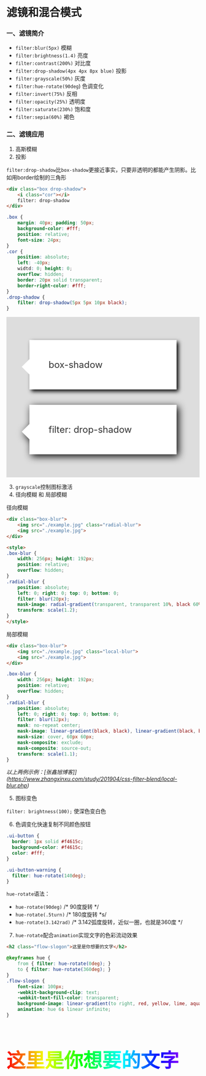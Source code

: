 # 滤镜和混合模式

### 一、滤镜简介

- `filter:blur(5px)`	模糊
- `filter:brightness(1.4)`	亮度
- `filter:contrast(200%)`	对比度
- `filter:drop-shadow(4px 4px 8px blue)`	投影
- `filter:grayscale(50%)`	灰度
- `filter:hue-rotate(90deg`)	色调变化
- `filter:invert(75%)`	反相
- `filter:opacity(25%)`	透明度
- `filter:saturate(230%)`	饱和度
- `filter:sepia(60%)`	褐色

### 二、滤镜应用

1. 高斯模糊
2. 投影

`filter:drop-shadow`比`box-shadow`更接近事实，只要非透明的都能产生阴影。比如用border绘制的三角形
````html
<div class="box drop-shadow">
    <i class="cor"></i>
    filter: drop-shadow
</div>
````
````css
.box {
    margin: 40px; padding: 50px;
    background-color: #fff;
    position: relative;
    font-size: 24px;
}
.cor {
    position: absolute;
    left: -40px;
    widtd: 0; height: 0;
    overflow: hidden;
    border: 20px solid transparent;
    border-right-color: #fff;
}
.drop-shadow {
    filter: drop-shadow(5px 5px 10px black);
}
````

<div class="box-shadow-wrap">
<div class="box box-shadow">
    <i class="cor"></i>
    box-shadow
</div>
<div class="box drop-shadow">
    <i class="cor"></i>
    filter: drop-shadow
</div>
</div>


3. `grayscale`控制图标激活
4. 径向模糊 和 局部模糊

径向模糊
````html
<div class="box-blur">
    <img src="./example.jpg" class="radial-blur">
    <img src="./example.jpg">
</div>
````
````html
<style>
.box-blur {
    width: 256px; height: 192px;
    position: relative;
    overflow: hidden;
}
.radial-blur {
    position: absolute;
    left: 0; right: 0; top: 0; bottom: 0;
    filter: blur(20px);
    mask-image: radial-gradient(transparent, transparent 10%, black 60%);
    transform: scale(1.2);
}
</style>
````

局部模糊

````html
<div class="box-blur">
    <img src="./example.jpg" class="local-blur">
    <img src="./example.jpg">
</div>
````
````css
.box-blur {
    width: 256px; height: 192px;
    position: relative;
    overflow: hidden;
}
.radial-blur {
    position: absolute;
    left: 0; right: 0; top: 0; bottom: 0;
    filter: blur(12px);
    mask: no-repeat center;
    mask-image: linear-gradient(black, black), linear-gradient(black, black);
    mask-size: cover, 60px 60px;
    mask-composite: exclude;
    mask-composite: source-out;
    transform: scale(1.1);
}
````
*以上两例示例：[张鑫旭博客]](https://www.zhangxinxu.com/study/201904/css-filter-blend/local-blur.php)*

5. 图标变色

`filter: brightness(100);` 使深色变白色

6. 色调变化快速复制不同颜色按钮

````css
.ui-button {
  border: 1px solid #f4615c;
  background-color: #f4615c;
  color: #fff; 
}
````
````css
.ui-button-warning {
  filter: hue-rotate(140deg);
}
````
`hue-rotate`语法：
- `hue-rotate(90deg)`   /* 90度旋转 */
- `hue-rotate(.5turn)`       /* 180度旋转 *s/
- `hue-rotate(3.142rad)`     /* 3.142弧度旋转，近似一圈，也就是360度 */

7. `hue-rotate`配合`animation`实现文字的色彩流动效果
````html
<h2 class="flow-slogon">这里是你想要的文字</h2>
````
````css
@keyframes hue {
    from { filter: hue-rotate(0deg); }
    to { filter: hue-rotate(360deg); }
}
.flow-slogon {
    font-size: 100px;
    -webkit-background-clip: text;
    -webkit-text-fill-color: transparent;
    background-image: linear-gradient(to right, red, yellow, lime, aqua, blue, fuchsia);
    animation: hue 6s linear infinite;
}
````

<h2 class="flow-slogon">这里是你想要的文字</h2>

<style>
    .page-header {
        display: none;
    }
    @keyframes hue {
    from { filter: hue-rotate(0deg); }
    to { filter: hue-rotate(360deg); }
}
.flow-slogon {
    font-size: 50px;
    -webkit-background-clip: text;
    -webkit-text-fill-color: transparent;
    background-image: linear-gradient(to right, red, yellow, lime, aqua, blue, fuchsia);
    animation: hue 6s linear infinite;
}
.box-shadow-wrap {
    padding: 20px;
    background: #ddd;
}
.box-shadow-wrap .box {
    margin: 40px; padding: 50px;
    background-color: #fff;
    position: relative;
    font-size: 24px;
    color: #333;
}
.box-shadow-wrap .cor {
    position: absolute;
    left: -40px;
    width: 0; height: 0;
    overflow: hidden;
    border: 20px solid transparent;
    border-right-color: #fff;
}
.box-shadow {
    box-shadow: 5px 5px 10px black;
}
.drop-shadow {
    filter: drop-shadow(5px 5px 10px black);
}
</style>
